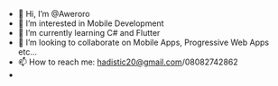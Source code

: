 - 👋 Hi, I’m @Aweroro
- 👀 I’m interested in Mobile Development
- 🌱 I’m currently learning C# and Flutter
- 💞️ I’m looking to collaborate on Mobile Apps, Progressive Web Apps etc...
- 📫 How to reach me: hadistic20@gmail.com/08082742862
- 

<!---
Aweroro/Aweroro is a ✨ special ✨ repository because its `README.md` (this file) appears on your GitHub profile.
You can click the Preview link to take a look at your changes.
--->
